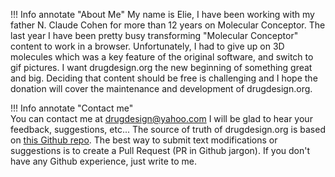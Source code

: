 
!!! Info annotate "About Me"
    My name is Elie, I have been working with my father N. Claude Cohen for more than 12 years on Molecular Conceptor. The last year I have been pretty busy transforming "Molecular Conceptor" content to work in a browser. Unfortunately, I had to give up on 3D molecules which was a key feature of the original software, and switch to gif pictures. I want drugdesign.org the new beginning of something great and big. Deciding that content should be free is challenging and I hope the donation will cover the maintenance and development of drugdesign.org.  

!!! Info annotate "Contact me"    
    You can contact me at drugdesign@yahoo.com I will be glad to hear your feedback, suggestions, etc...
    The source of truth of drugdesign.org is based on [this Github repo](https://github.com/drug-design/course). The best way to submit text modifications or suggestions is to create a Pull Request (PR in Github jargon). If you don't have any Github experience, just write to me.

